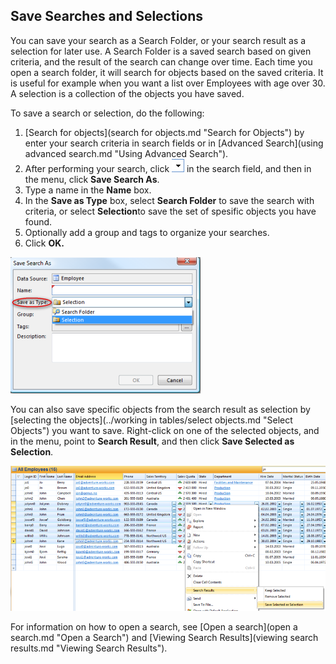 ## Save Searches and Selections

You can save your search as a Search Folder, or your search result as a selection for later use. A Search Folder is a saved search based on given criteria, and the result of the search can change over time. Each time you open a search folder, it will search for objects based on the saved criteria. It is useful for example when you want a list over Employees with age over 30\. A selection is a collection of the objects you have saved.

To save a search or selection, do the following:

1.  [Search for objects](search for objects.md "Search for Objects") by enter your search criteria in search fields or in [Advanced Search](using advanced search.md "Using Advanced Search").
2.  After performing your search, click ![ID849E474FEA2B4213.ID8149198D810A4E57.png](media/ID849E474FEA2B4213.ID8149198D810A4E57.png) in the search field, and then in the menu, click **Save Search As**.
3.  Type a name in the **Name** box.
4.  In the **Save as Type** box, select **Search Folder** to save the search with criteria, or select **Selection**to save the set of spesific objects you have found.
5.  Optionally add a group and tags to organize your searches.
6.  Click **OK.**

![ID849E474FEA2B4213.IDF821A62D77A946EF.png](media/ID849E474FEA2B4213.IDF821A62D77A946EF.png)

You can also save specific objects from the search result as selection by [selecting the objects](../working in tables/select objects.md "Select Objects") you want to save. Right-click on one of the selected objects, and in the menu, point to **Search Result**, and then click **Save Selected as Selection**.

![ID849E474FEA2B4213.ID6E2496CA22074740.png](media/ID849E474FEA2B4213.ID6E2496CA22074740.png)

For information on how to open a search, see [Open a search](open a search.md "Open a Search") and [Viewing Search Results](viewing search results.md "Viewing Search Results").